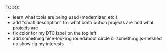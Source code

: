 TODO:
- learn what tools are being used (modernizer, etc.)
- add "small description" for what contribution projects are and what projects are
- fix color for my DTC label on the top left
- add something nice-looking roundabout circle or something js-meshed up showing my interests